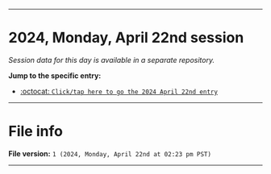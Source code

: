 
***

# 2024, Monday, April 22nd session

_Session data for this day is available in a separate repository._

**Jump to the specific entry:**

- [:octocat: `Click/tap here to go the 2024 April 22nd entry`](https://github.com/seanpm2001/SeansLifeArchive_Images_TinyTower_Y2024/tree/SeansLifeArchive_Images_TinyTower_Y2024_Main-dev/2024/04_April/22/)

***

# File info

**File version:** `1 (2024, Monday, April 22nd at 02:23 pm PST)`

***

